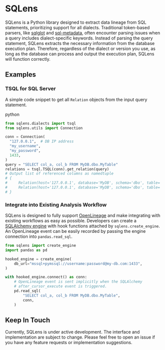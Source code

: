 # SQLens

SQLens is a Python library designed to extract data lineage from SQL statements, prioritizing support for all dialects. Traditional token-based parsers, like [sqlglot](https://github.com/tobymao/sqlglot) and [sql-metadata](https://github.com/macbre/sql-metadata), often encounter parsing issues when a query includes dialect-specific keywords. Instead of parsing the query statement, SQLens extracts the necessary information from the database execution plan. Therefore, regardless of the dialect or version you use, as long as the database can process and output the execution plan, SQLens will function correctly.

## Examples

### TSQL for SQL Server

A simple code snippet to get all `Relation` objects from the input query statement.

python

```python
from sqlens.dialects import tsql
from sqlens.utils import Connection

conn = Connection(
  "127.0.0.1",  # DB IP address
  "my_username",
  "my_password",
  1433,
)
query = "SELECT col_a, col_b FROM MyDB.dbo.MyTable"
relations = tsql.TSQL(conn).get_relation(query)
# Output list of referenced columns as namedtuple
# {
#     Relation(host='127.0.0.1', database='MyDB', schema='dbo', table='MyTable', column='col_a'),
#     Relation(host='127.0.0.1', database='MyDB', schema='dbo', table='MyTable', column='col_b'),
# }

```

### Integrate into Existing Analysis Workflow

SQLens is designed to fully support [OpenLineage](https://openlineage.io/docs/) and make integrating with existing workflows as easy as possible. Developers can create a [SQLAlchemy engine](https://docs.sqlalchemy.org/en/20/core/engines.html) with hook functions attached by `sqlens.create_engine`. An OpenLineage event can be easily recorded by passing the engine connection into `pandas.read_sql`.

```python
from sqlens import create_engine
import pandas as pd

hooked_engine = create_engine(
    db_url="mssql+pymssql://username:password@my-db.com:1433",
)

with hooked_engine.connect() as conn:
    # OpenLineage event is sent implicitly when the SQLAlchemy
    # after_cursor_execute event is triggered.
    pd.read_sql(
        "SELECT col_a, col_b FROM MyDB.dbo.MyTable",
        conn,
    )

```

## Keep In Touch

Currently, SQLens is under active development. The interface and implementation are subject to change. Please feel free to open an issue if you have any feature requests or implementation suggestions.
